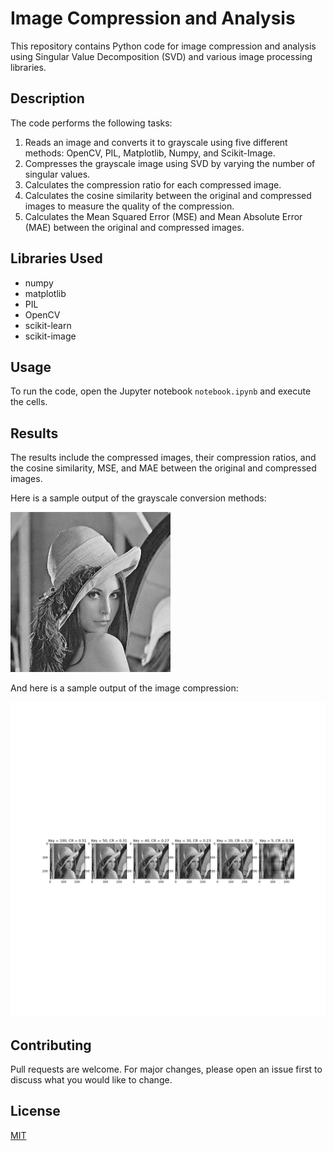 # Image Compression and Analysis

This repository contains Python code for image compression and analysis using Singular Value Decomposition (SVD) and various image processing libraries.

## Description

The code performs the following tasks:

1. Reads an image and converts it to grayscale using five different methods: OpenCV, PIL, Matplotlib, Numpy, and Scikit-Image.
2. Compresses the grayscale image using SVD by varying the number of singular values.
3. Calculates the compression ratio for each compressed image.
4. Calculates the cosine similarity between the original and compressed images to measure the quality of the compression.
5. Calculates the Mean Squared Error (MSE) and Mean Absolute Error (MAE) between the original and compressed images.

## Libraries Used

- numpy
- matplotlib
- PIL
- OpenCV
- scikit-learn
- scikit-image

## Usage

To run the code, open the Jupyter notebook `notebook.ipynb` and execute the cells.

## Results

The results include the compressed images, their compression ratios, and the cosine similarity, MSE, and MAE between the original and compressed images.

Here is a sample output of the grayscale conversion methods:

![Grayscale Conversion Methods](./images/gray%20image.jpg)

And here is a sample output of the image compression:

![Image Compression](./images/output.png)

## Contributing

Pull requests are welcome. For major changes, please open an issue first to discuss what you would like to change.

## License

[MIT](https://choosealicense.com/licenses/mit/)
